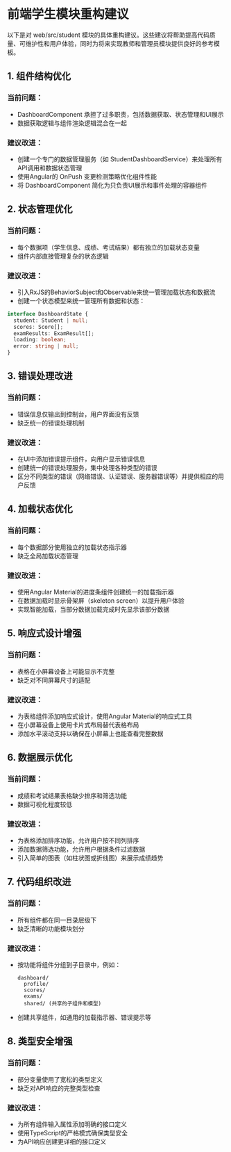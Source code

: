 # 前端学生模块重构建议

以下是对 web/src/student 模块的具体重构建议。这些建议将帮助提高代码质量、可维护性和用户体验，同时为将来实现教师和管理员模块提供良好的参考模板。

## 1. 组件结构优化

### 当前问题：
- DashboardComponent 承担了过多职责，包括数据获取、状态管理和UI展示
- 数据获取逻辑与组件渲染逻辑混合在一起

### 建议改进：
- 创建一个专门的数据管理服务（如 StudentDashboardService）来处理所有API调用和数据状态管理
- 使用Angular的 OnPush 变更检测策略优化组件性能
- 将 DashboardComponent 简化为只负责UI展示和事件处理的容器组件

## 2. 状态管理优化

### 当前问题：
- 每个数据项（学生信息、成绩、考试结果）都有独立的加载状态变量
- 组件内部直接管理复杂的状态逻辑

### 建议改进：
- 引入RxJS的BehaviorSubject和Observable来统一管理加载状态和数据流
- 创建一个状态模型来统一管理所有数据和状态：
```typescript
interface DashboardState {
  student: Student | null;
  scores: Score[];
  examResults: ExamResult[];
  loading: boolean;
  error: string | null;
}
```

## 3. 错误处理改进

### 当前问题：
- 错误信息仅输出到控制台，用户界面没有反馈
- 缺乏统一的错误处理机制

### 建议改进：
- 在UI中添加错误提示组件，向用户显示错误信息
- 创建统一的错误处理服务，集中处理各种类型的错误
- 区分不同类型的错误（网络错误、认证错误、服务器错误等）并提供相应的用户反馈

## 4. 加载状态优化

### 当前问题：
- 每个数据部分使用独立的加载状态指示器
- 缺乏全局加载状态管理

### 建议改进：
- 使用Angular Material的进度条组件创建统一的加载指示器
- 在数据加载时显示骨架屏（skeleton screen）以提升用户体验
- 实现智能加载，当部分数据加载完成时先显示该部分数据

## 5. 响应式设计增强

### 当前问题：
- 表格在小屏幕设备上可能显示不完整
- 缺乏对不同屏幕尺寸的适配

### 建议改进：
- 为表格组件添加响应式设计，使用Angular Material的响应式工具
- 在小屏幕设备上使用卡片式布局替代表格布局
- 添加水平滚动支持以确保在小屏幕上也能查看完整数据

## 6. 数据展示优化

### 当前问题：
- 成绩和考试结果表格缺少排序和筛选功能
- 数据可视化程度较低

### 建议改进：
- 为表格添加排序功能，允许用户按不同列排序
- 添加数据筛选功能，允许用户根据条件过滤数据
- 引入简单的图表（如柱状图或折线图）来展示成绩趋势

## 7. 代码组织改进

### 当前问题：
- 所有组件都在同一目录层级下
- 缺乏清晰的功能模块划分

### 建议改进：
- 按功能将组件分组到子目录中，例如：
  ```
  dashboard/
    profile/
    scores/
    exams/
    shared/ (共享的子组件和模型)
  ```
- 创建共享组件，如通用的加载指示器、错误提示等

## 8. 类型安全增强

### 当前问题：
- 部分变量使用了宽松的类型定义
- 缺乏对API响应的完整类型检查

### 建议改进：
- 为所有组件输入属性添加明确的接口定义
- 使用TypeScript的严格模式确保类型安全
- 为API响应创建更详细的接口定义